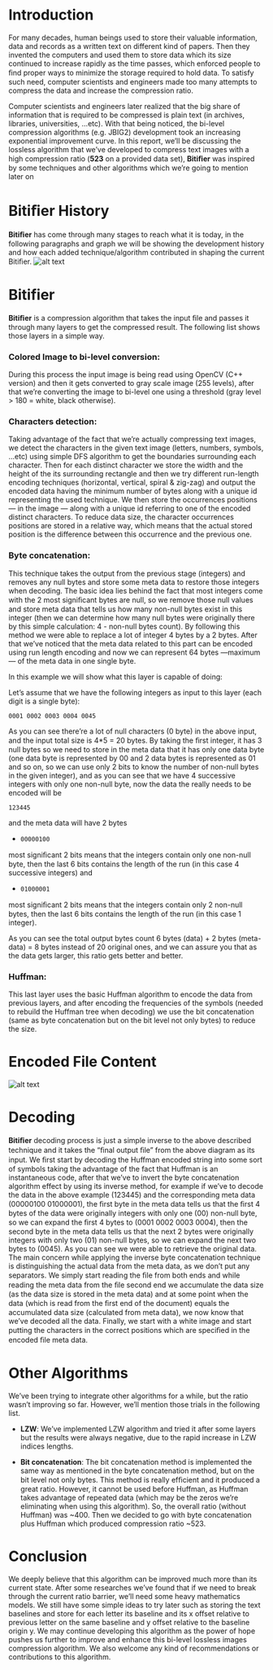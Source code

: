 # Introduction
For many decades, human beings used to store their valuable information, data and records as a written text on different kind of papers.
Then they invented the computers and used them to store data which its size continued to increase rapidly as the time passes, which enforced people to ﬁnd proper ways to minimize the storage required to hold data.
To satisfy such need, computer scientists and engineers made too many attempts to compress the data and increase the compression ratio.

Computer scientists and engineers later realized that the big share of information that is required to be compressed is plain text (in archives, libraries, universities, …etc).
With that being noticed, the bi-level compression algorithms (e.g. JBIG2) development took an increasing exponential improvement curve.
In this report, we’ll be discussing the lossless algorithm that we’ve developed to compress text images with a high compression ratio (**523** on a provided data set), **Bitiﬁer** was inspired by some techniques and other algorithms which we’re going to mention later on

# Bitiﬁer History
**Bitiﬁer** has come through many stages to reach what it is today, in the following paragraphs and graph we will be showing the development history and how each added technique/algorithm contributed in shaping the current Bitiﬁer.
![alt text](https://lh3.googleusercontent.com/E_BFzBojQ979jlv-PeAy04YlL-iax1ECs0aAfZEDhQuNaYCmD-yCy_oSCF8kx_K3pEMigET8hyYrhK9TNKZz=w1920-h949-rw)

# Bitifier
**Bitiﬁer** is a compression algorithm that takes the input ﬁle and passes it through many layers to get the compressed result. The following list shows those layers in a simple way.

### Colored Image to bi-level conversion:
During this process the input image is being read using OpenCV (C++ version) and then it gets converted to gray scale image (255 levels), after that we’re converting the image to bi-level one using a threshold (gray level > 180 = white, black otherwise).

### Characters detection:
Taking advantage of the fact that we’re actually compressing text images, we detect the characters in the given text image (letters, numbers, symbols, …etc) using simple DFS algorithm to get the boundaries surrounding each character. Then for each distinct character we store the width and the height of the its surrounding rectangle and then we try different run-length encoding techniques (horizontal, vertical, spiral & zig-zag) and output the encoded data having the minimum number of bytes along with a unique id representing the used technique.
We then store the occurrences positions — in the image —  along with a unique id referring to one of the encoded distinct characters.
To reduce data size, the character occurrences positions are stored in a relative way, which means that the actual stored position is the difference between this occurrence and the previous one.

### Byte concatenation:
This technique takes the output from the previous stage (integers) and removes any null bytes and store some meta data to restore those integers when decoding.
The basic idea lies behind the fact that most integers come with the 2 most signiﬁcant bytes are null, so we remove those null values and store meta data that tells us how many non-null bytes exist in this integer (then we can determine how many null bytes were originally there by this simple calculation: 4 - non-null bytes count). By following this method we were able to replace a lot of integer 4 bytes by a 2 bytes.
After that we’ve noticed that the meta data related to this part can be encoded using run length encoding and now we can represent 64 bytes —maximum— of the meta data in one single byte.

In this example we will show what this layer is capable of doing:

Let’s assume that we have the following integers as input to this layer (each digit is a single byte):

`0001 0002 0003 0004 0045`

As you can see there’re a lot of null characters (0 byte) in the above input, and the input total size is 4*5 = 20 bytes.
By taking the ﬁrst integer, it has 3 null bytes so we need to store in the meta data that it has only one data byte (one data byte is represented by 00 and 2 data bytes is represented as 01 and so on, so we can use only 2 bits to know the number of non-null bytes in the given integer), and as you can see that we have 4 successive integers with only one non-null byte, now the data the really needs to be encoded will be 

`123445`

and the meta data will have 2 bytes 

* `00000100`

most signiﬁcant 2 bits means that the integers contain only one non-null byte, then the last 6 bits contains the length of the run (in this case 4 successive integers)
and

* `01000001`

most signiﬁcant 2 bits means that the integers contain only 2 non-null bytes, then the last 6 bits contains the length of the run (in this case 1 integer).

As you can see the total output bytes count 6 bytes (data) + 2 bytes (meta-data) = 8 bytes instead of 20 original ones, and we can assure you that as the data gets larger, this ratio gets better and better. 

### Huffman:
This last layer uses the basic Huffman algorithm to encode the data from previous layers, and after encoding the frequencies of the symbols (needed to rebuild the Huffman tree when decoding) we use the bit concatenation (same as byte concatenation but on the bit level not only bytes) to reduce the size.

# Encoded File Content
![alt text](https://lh5.googleusercontent.com/97Fks8XnDRZKeA480qXjv-HJjYvWHgqcnfnUDUdDPyoCw7_4naYPQ1OL-jXfv7gXD-faUpzOGzNK9CjphHIH=w1920-h949-rw)

# Decoding
**Bitiﬁer** decoding process is just a simple inverse to the above described technique and it takes the “ﬁnal output ﬁle” from the above diagram as its input. We ﬁrst start by decoding the Huffman encoded string into some sort of symbols taking the advantage of the fact that Huffman is an instantaneous code, after that we’ve to invert the byte concatenation algorithm effect by using its inverse method, for example if we’ve to decode the data in the above example (123445) and the corresponding meta data (00000100 01000001), the ﬁrst byte in the meta data tells us that the ﬁrst 4 bytes of the data were originally integers with only one (00) non-null byte, so we can expand the ﬁrst 4 bytes to (0001 0002 0003 0004), then the second byte in the meta data tells us that the next 2 bytes were originally integers with only two (01) non-null bytes, so we can expand the next two bytes to (0045). As you can see we were able to retrieve the original data.
The main concern while applying the inverse byte concatenation technique is distinguishing the actual data from the meta data, as we don’t put any separators. We simply start reading the ﬁle from both ends and while reading the meta data from the ﬁle second end we accumulate the data size (as the data size is stored in the meta data) and at some point when the data (which is read from the ﬁrst end of the document) equals the 
accumulated data size (calculated from meta data), we now know that we’ve decoded all the data.
Finally, we start with a white image and start putting the characters in the correct positions which are speciﬁed in the encoded ﬁle meta data.

# Other Algorithms
We’ve been trying to integrate other algorithms for a while, but the ratio wasn’t improving so far. However, we’ll mention those trials in the following list.

* **LZW**:
We’ve implemented LZW algorithm and tried it after some layers but the results were always negative, due to the rapid increase in LZW indices lengths.

* **Bit concatenation**:
The bit concatenation method is implemented the same way as mentioned in the byte concatenation method, but on the bit level not only bytes. This method is really efﬁcient and it produced a great ratio. However, it cannot be used before Huffman, as Huffman takes advantage of repeated data (which may be the zeros we’re eliminating when using this algorithm). So, the overall ratio (without Huffman) was ~400. Then we decided to go with byte concatenation plus Huffman which produced compression ratio ~523.

# Conclusion
We deeply believe that this algorithm can be improved much more than its current state. After some researches we’ve found that if we need to break through the current ratio barrier, we’ll need some heavy mathematics models. We still have some simple ideas to try later such as storing the text baselines and store for each letter its baseline and its x offset relative to previous letter on the same baseline and y offset relative to the baseline origin y. We may continue developing this algorithm as the power of hope pushes us further to improve and enhance this bi-level lossless images compression algorithm. We also welcome any kind of recommendations or contributions to this algorithm. 

